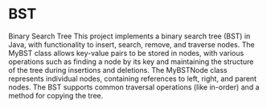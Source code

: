 # BST
Binary Search Tree 
This project implements a binary search tree (BST) in Java, with functionality to insert, search, remove, and traverse nodes. The MyBST class allows key-value pairs to be stored in nodes, with various operations such as finding a node by its key and maintaining the structure of the tree during insertions and deletions. The MyBSTNode class represents individual nodes, containing references to left, right, and parent nodes. The BST supports common traversal operations (like in-order) and a method for copying the tree.
